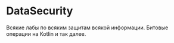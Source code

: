 # DataSecurity
Всякие лабы по всяким защитам всякой информации. Битовые операции на Kotlin и так далее.
